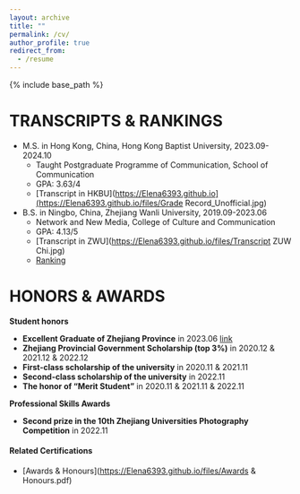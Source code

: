 ```yaml
---
layout: archive
title: ""
permalink: /cv/
author_profile: true
redirect_from:
  - /resume
---
```


{% include base_path %}

TRANSCRIPTS & RANKINGS
======
* M.S. in Hong Kong, China, Hong Kong Baptist University, 2023.09-2024.10
  * Taught Postgraduate Programme of Communication, School of Communication
  * GPA: 3.63/4
  * [Transcript in HKBU](https://Elena6393.github.io](https://Elena6393.github.io/files/Grade Record_Unofficial.jpg)
* B.S. in Ningbo, China, Zhejiang Wanli University, 2019.09-2023.06
  * Network and New Media, College of Culture and Communication
  * GPA: 4.13/5
  * [Transcript in ZWU](https://Elena6393.github.io/files/Transcript ZUW Chi.jpg)
  * [Ranking](https://Elena6393.github.io/files/排名证明（彩色）.jpg)

HONORS & AWARDS
======
**Student honors**
* **Excellent Graduate of Zhejiang Province** in 2023.06 [link](https://jyt.zj.gov.cn/art/2023/5/5/art_1228998760_58939980.html)
* **Zhejiang Provincial Government Scholarship (top 3%)** in 2020.12 & 2021.12 & 2022.12
* **First-class scholarship of the university** in 2020.11 & 2021.11
* **Second-class scholarship of the university** in 2022.11
* **The honor of “Merit Student”** in 2020.11 & 2021.11 & 2022.11

**Professional Skills Awards**
* **Second prize in the 10th Zhejiang Universities Photography Competition** in 2022.11

#### Related Certifications
* [Awards & Honours](https://Elena6393.github.io/files/Awards & Honours.pdf)
